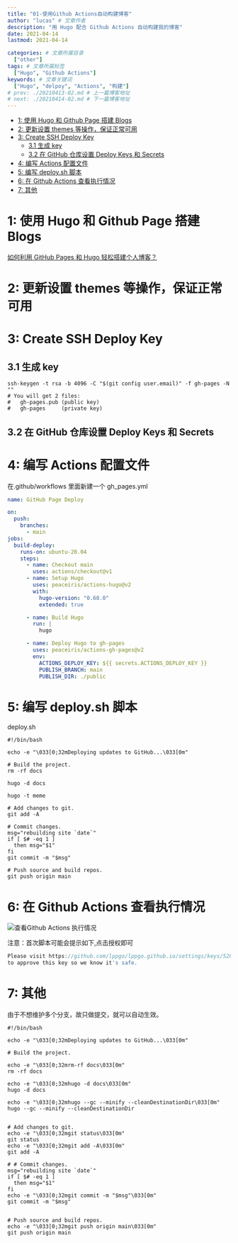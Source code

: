 ```yaml
---
title: "01-使用Github Actions自动构建博客"
author: "lucas" # 文章作者
description: "用 Hugo 配合 Github Actions 自动构建我的博客"
date: 2021-04-14
lastmod: 2021-04-14

categories: # 文章所属目录
  ["other"]
tags: # 文章所属标签
  ["Hugo", "Github Actions"]
keywords: # 文章关键词
  ["Hugo", "delpoy", "Actions", "构建"]
# prev: ./20210413-02.md # 上一篇博客地址
# next: ./20210414-02.md # 下一篇博客地址
---
```


- [1: 使用 Hugo 和 Github Page 搭建 Blogs](#1-使用-hugo-和-github-page-搭建-blogs)
- [2: 更新设置 themes 等操作，保证正常可用](#2-更新设置-themes-等操作保证正常可用)
- [3: Create SSH Deploy Key](#3-create-ssh-deploy-key)
  - [3.1 生成 key](#31-生成-key)
  - [3.2 在 GitHub 仓库设置 Deploy Keys 和 Secrets](#32-在-github-仓库设置-deploy-keys-和-secrets)
- [4: 编写 Actions 配置文件](#4-编写-actions-配置文件)
- [5: 编写 deploy.sh 脚本](#5-编写-deploysh-脚本)
- [6: 在 Github Actions 查看执行情况](#6-在-github-actions-查看执行情况)
- [7: 其他](#7-其他)

# 1: 使用 Hugo 和 Github Page 搭建 Blogs

[如何利用 GitHub Pages 和 Hugo 轻松搭建个人博客？](https://zhuanlan.zhihu.com/p/57361697)

# 2: 更新设置 themes 等操作，保证正常可用

# 3: Create SSH Deploy Key

## 3.1 生成 key

```shell
ssh-keygen -t rsa -b 4096 -C "$(git config user.email)" -f gh-pages -N ""
# You will get 2 files:
#   gh-pages.pub (public key)
#   gh-pages     (private key)
```

## 3.2 在 GitHub 仓库设置 Deploy Keys 和 Secrets

# 4: 编写 Actions 配置文件

在.github/workflows 里面新建一个 gh_pages.yml

```yaml
name: GitHub Page Deploy

on:
  push:
    branches:
      - main
jobs:
  build-deploy:
    runs-on: ubuntu-20.04
    steps:
      - name: Checkout main
        uses: actions/checkout@v1
      - name: Setup Hugo
        uses: peaceiris/actions-hugo@v2
        with:
          hugo-version: "0.68.0"
          extended: true

      - name: Build Hugo
        run: |
          hugo

      - name: Deploy Hugo to gh-pages
        uses: peaceiris/actions-gh-pages@v2
        env:
          ACTIONS_DEPLOY_KEY: ${{ secrets.ACTIONS_DEPLOY_KEY }}
          PUBLISH_BRANCH: main
          PUBLISH_DIR: ./public
```

# 5: 编写 deploy.sh 脚本

deploy.sh

```shell
#!/bin/bash

echo -e "\033[0;32mDeploying updates to GitHub...\033[0m"

# Build the project.
rm -rf docs

hugo -d docs

hugo -t meme

# Add changes to git.
git add -A

# Commit changes.
msg="rebuilding site `date`"
if [ $# -eq 1 ]
  then msg="$1"
fi
git commit -m "$msg"

# Push source and build repos.
git push origin main

```

# 6: 在 Github Actions 查看执行情况

![查看Github Actions 执行情况](/images/微信截图_20210414171619.png)

注意：首次脚本可能会提示如下,点击授权即可

```go
Please visit https://github.com/lppgo/lppgo.github.io/settings/keys/52070463
to approve this key so we know it's safe.
```

# 7: 其他

由于不想维护多个分支，故只做提交，就可以自动生效。

```shell
#!/bin/bash

echo -e "\033[0;32mDeploying updates to GitHub...\033[0m"

# Build the project.

echo -e "\033[0;32mrm-rf docs\033[0m"
rm -rf docs

echo -e "\033[0;32mhugo -d docs\033[0m"
hugo -d docs

echo -e "\033[0;32mhugo --gc --minify --cleanDestinationDir\033[0m"
hugo --gc --minify --cleanDestinationDir


# Add changes to git.
echo -e "\033[0;32mgit status\033[0m"
git status
echo -e "\033[0;32mgit add -A\033[0m"
git add -A

# # Commit changes.
msg="rebuilding site `date`"
if [ $# -eq 1 ]
  then msg="$1"
fi
echo -e "\033[0;32mgit commit -m "$msg"\033[0m"
git commit -m "$msg"


# Push source and build repos.
echo -e "\033[0;32mgit push origin main\033[0m"
git push origin main

```
